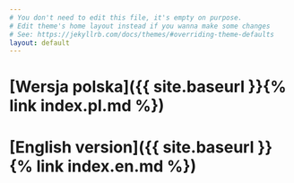 ```yaml
---
# You don't need to edit this file, it's empty on purpose.
# Edit theme's home layout instead if you wanna make some changes
# See: https://jekyllrb.com/docs/themes/#overriding-theme-defaults
layout: default
---
```


[**Wersja polska**]({{ site.baseurl }}{% link index.pl.md %})
===

[**English version**]({{ site.baseurl }} {% link index.en.md %})
===


